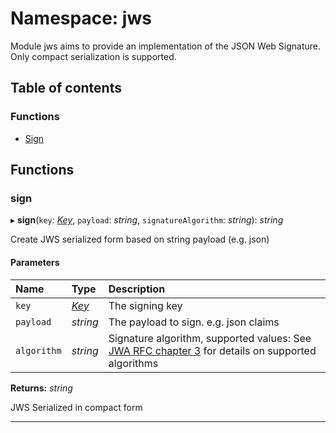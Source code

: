 # Namespace: jws

Module jws aims to provide an implementation of the JSON Web Signature.
Only compact serialization is supported.

## Table of contents

### Functions

- [Sign](jwk.md#sign)


## Functions

### sign

▸ **sign**(`key`: [*Key*](../interfaces/jwk.key.md), `payload`: *string*, `signatureAlgorithm`: *string*): *string*

Create JWS serialized form based on string payload (e.g. json) 

#### Parameters

| Name        | Type | Description                                                                                                                                            |
|:------------| :------ |:-------------------------------------------------------------------------------------------------------------------------------------------------------|
| `key`       | [*Key*](../interfaces/jwk.key.md) | The signing key                                                                                                                                        |
| `payload`   | *string* | The payload to sign. e.g. json claims                                                                                                                  |
| `algorithm` | *string* | Signature algorithm, supported values: See [JWA RFC chapter 3](https://www.rfc-editor.org/rfc/rfc7518#section-3.1) for details on supported algorithms |

**Returns:** *string* 

JWS Serialized in compact form

___